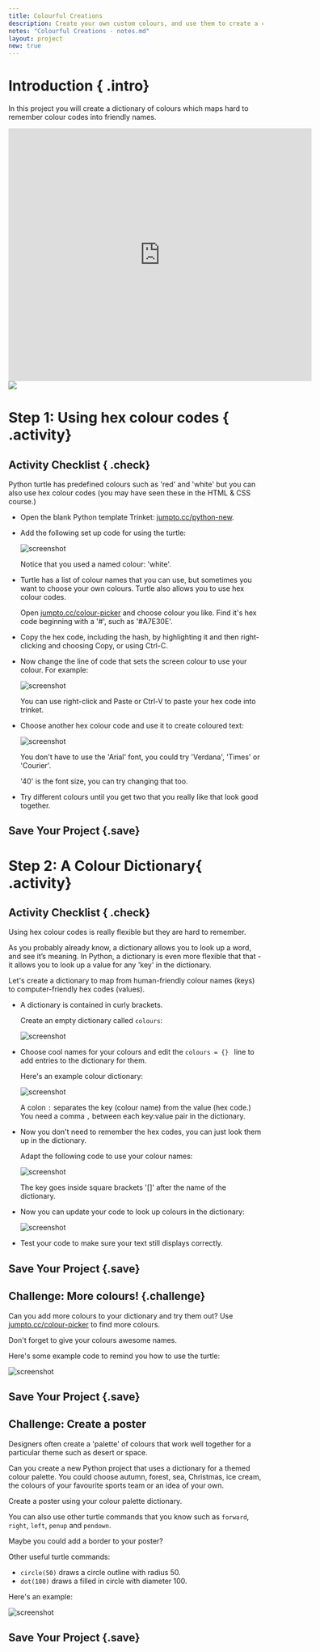 ```yaml
---
title: Colourful Creations
description: Create your own custom colours, and use them to create a colourful poster. 
notes: "Colourful Creations - notes.md"
layout: project
new: true
---
```


# Introduction { .intro}

In this project you will create a dictionary of colours which maps hard to remember colour codes into friendly names.  

<div class="trinket">
  <iframe src="https://trinket.io/embed/python/41a99e668b?outputOnly=true&start=result" width="600" height="500" frameborder="0" marginwidth="0" marginheight="0" allowfullscreen>
  </iframe>
  <img src="images/colourful-finished.png">
</div>

# Step 1: Using hex colour codes { .activity}

## Activity Checklist { .check}

Python turtle has predefined colours such as 'red' and 'white' but you can also use hex colour codes (you may have seen these in the HTML & CSS course.) 

+ Open the blank Python template Trinket: <a href="http://jumpto.cc/python-new" target="_blank">jumpto.cc/python-new</a>. 

+ Add the following set up code for using the turtle:

    ![screenshot](images/colourful-setup.png)
    
    Notice that you used a named colour: 'white'.
    
+ Turtle has a list of colour names that you can use, but sometimes you want to choose your own colours. Turtle also allows you to use hex colour codes. 

  Open <a href="http://jumpto.cc/colour-picker" target="_blank">jumpto.cc/colour-picker</a> and choose colour you like. Find it's hex code beginning with a '#', such as '#A7E30E'. 
  
+ Copy the hex code, including the hash, by highlighting it and then right-clicking and choosing Copy, or using Ctrl-C. 
  
+ Now change the line of code that sets the screen colour to use your colour. For example:

   ![screenshot](images/colourful-background.png)
   
   You can use right-click and Paste or Ctrl-V to paste your hex code into trinket. 
  
+ Choose another hex colour code and use it to create coloured text:

   ![screenshot](images/colourful-write.png)
   
   You don't have to use the 'Arial' font, you could try 'Verdana', 'Times' or 'Courier'.
   
   '40' is the font size, you can try changing that too.  
   
+ Try different colours until you get two that you really like that look good together. 


## Save Your Project {.save}

# Step 2: A Colour Dictionary{ .activity}

## Activity Checklist { .check}
 
Using hex colour codes is really flexible but they are hard to remember. 

As you probably already know, a dictionary allows you to look up a word, and see it’s meaning. In Python, a dictionary is even more flexible that that - it allows you to look up a value for any 'key' in the dictionary.

Let's create a dictionary to map from human-friendly colour names (keys) to computer-friendly hex codes (values).

+ A dictionary is contained in curly brackets. 

  Create an empty dictionary called `colours`:

   ![screenshot](images/colourful-dict.png)
   
+ Choose cool names for your colours and edit the `colours = {} ` line to add entries to the dictionary for them. 

  Here's an example colour dictionary:

   ![screenshot](images/colourful-colours.png)
   
   A colon `:` separates the key (colour name) from the value (hex code.) You need a comma `,` between each key:value pair in the dictionary. 

+ Now you don't need to remember the hex codes, you can just look them up in the dictionary. 

  Adapt the following code to use your colour names:
  
  ![screenshot](images/colourful-entries.png)
  
  The key goes inside square brackets '[]' after the name of the dictionary. 
  
+ Now you can update your code to look up colours in the dictionary:

  ![screenshot](images/colourful-use.png)
  
  
+ Test your code to make sure your text still displays correctly. 

## Save Your Project {.save}

## Challenge: More colours! {.challenge}

Can you add more colours to your dictionary and try them out? Use <a href="http://jumpto.cc/colour-picker" target="_blank">jumpto.cc/colour-picker</a> to find more colours. 

Don't forget to give your colours awesome names. 

Here's some example code to remind you how to use the turtle:

![screenshot](images/colourful-challenge1.png)


## Save Your Project {.save}

## Challenge: Create a poster

Designers often create a 'palette' of colours that work well together for a particular theme such as desert or space. 

Can you create a new Python project that uses a dictionary for a themed colour palette. You could choose autumn, forest, sea, Christmas, ice cream, the colours of your favourite sports team or an idea of your own. 

Create a poster using your colour palette dictionary.

You can also use other turtle commands that you know such as `forward`, `right`, `left`, `penup` and `pendown`. 

Maybe you could add a border to your poster?

Other useful turtle commands:

+ `circle(50)` draws a circle outline with radius 50.
+ `dot(100)` draws a filled in circle with diameter 100. 
  
Here's an example:

![screenshot](images/colourful-finished.png)

## Save Your Project {.save}


